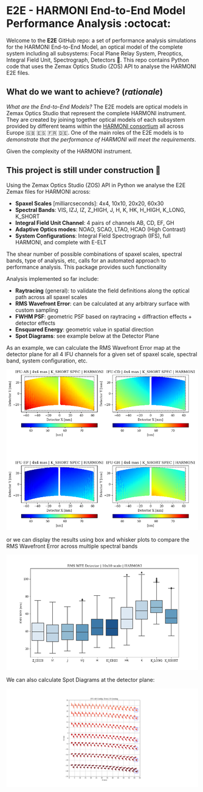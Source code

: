 # E2E - HARMONI End-to-End Model Performance Analysis :octocat:

Welcome to the **E2E** GitHub repo: a set of performance analysis simulations for the HARMONI End-to-End Model, an optical model of the complete system including all subsystems: Focal Plane Relay System, Preoptics, Integral Field Unit, Spectrograph, Detectors :telescope:. This repo contains Python code that uses the Zemax Optics Studio (ZOS) API to analyse the HARMONI E2E files.

## What do we want to achieve? (*rationale*)

*What are the End-to-End Models?* The E2E models are optical models in Zemax Optics Studio that represent the complete HARMONI instrument. They are created by joining together optical models of each subsystem provided by different teams within the [HARMONI consortium](https://auditore.cab.inta-csic.es/harmoni/consortium/) all across Europe :gb: :es: :fr: :de:. One of the main roles of the E2E models is to _demonstrate that the performance of HARMONI will meet the requirements_.

Given the complexity of the HARMONI instrument.

## This project is still under construction 🚧


Using the Zemax Optics Studio (ZOS) API in Python we analyse the E2E Zemax files for HARMONI across:

* **Spaxel Scales** [milliarcseconds]: 4x4, 10x10, 20x20, 60x30
* **Spectral Bands**: VIS, IZJ, IZ, Z_HIGH, J, H, K, HK, H_HIGH, K_LONG, K_SHORT
* **Integral Field Unit Channel**: 4 pairs of channels AB, CD, EF, GH
* **Adaptive Optics modes**: NOAO, SCAO, LTAO, HCAO (High Contrast)
* **System Configurations**: Integral Field Spectrograph (IFS), full HARMONI, and complete with E-ELT

The shear number of possible combinations of spaxel scales, spectral bands, type of analysis, etc, calls for an automated approach to performance analysis. This package provides such functionality

Analysis implemented so far include:

* **Raytracing** (general): to validate the field definitions along the optical path across all spaxel scales
* **RMS Wavefront Error**: can be calculated at any arbitrary surface with custom sampling
* **FWHM PSF**: geometric PSF based on raytracing + diffraction effects + detector effects
* **Ensquared Energy**: geometric value in spatial direction
* **Spot Diagrams**: see example below at the Detector Plane

As an example, we can calculate the RMS Wavefront Error map at the detector plane for all 4 IFU channels for a given set of spaxel scale, spectral band, system configuration, etc.

![RMS WFE](images/rms_wfe_map.png?raw=true)

or we can display the results using box and whisker plots to compare the RMS Wavefront Error across multiple spectral bands

![BoxRMS](images/boxplot.png?raw=true "Boxplot")

We can also calculate Spot Diagrams at the detector plane:

![Spot Diagrams Detector Plane](images/sample_detector_spots.png?raw=true "Detector")
